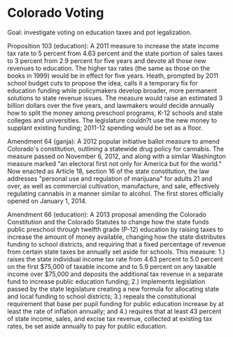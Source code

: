 Colorado Voting
===============
Goal: investigate voting on education taxes and pot legalization.

Proposition 103 (education):
A 2011 measure to increase the state income tax rate to 5 percent from 4.63 percent and the state portion of sales taxes to 3 percent from 2.9 percent for five years and devote all those new revenues to education. The higher tax rates (the same as those on the books in 1999) would be in effect for five years. Heath, prompted by 2011 school budget cuts to propose the idea, calls it a temporary fix for education funding while policymakers develop broader, more permanent solutions to state revenue issues. The measure would raise an estimated 3 billion dollars over the five years, and lawmakers would decide annually how to split the money among preschool programs, K-12 schools and state colleges and universities. The legislature couldn?t use the new money to supplant existing funding; 2011-12 spending would be set as a floor.

Amendment 64 (ganja):
A 2012 popular initiative ballot measure to amend Colorado's constitution, outlining a statewide drug policy for cannabis. The measure passed on November 6, 2012, and along with a similar Washington measure marked "an electoral first not only for America but for the world." Now enacted as Article 18, section 16 of the state constitution, the law addresses "personal use and regulation of marijuana" for adults 21 and over, as well as commercial cultivation, manufacture, and sale, effectively regulating cannabis in a manner similar to alcohol. The first stores officially opened on January 1, 2014.

Amendment 66 (education):
A 2013 proposal amending the Colorado Constitution and the Colorado Statutes to change how the state funds public preschool through twelfth grade (P-12) education by raising taxes to increase the amount of money available, changing how the state distributes funding to school districts, and requiring that a fixed percentage of revenue from certain state taxes be annually set aside for schools. This measure: 1.) raises the state individual income tax rate from 4.63 percent to 5.0 percent on the first \$75,000 of taxable income and to 5.9 percent on any taxable income over \$75,000 and deposits the additional tax revenue in a separate fund to increase public education funding; 2.) implements legislation passed by the state legislature creating a new formula for allocating state and local funding to school districts; 3.) repeals the constitutional requirement that base per pupil funding for public education increase by at least the rate of inflation annually; and 4.) requires that at least 43 percent of state income, sales, and excise tax revenue, collected at existing tax rates, be set aside annually to pay for public education. 